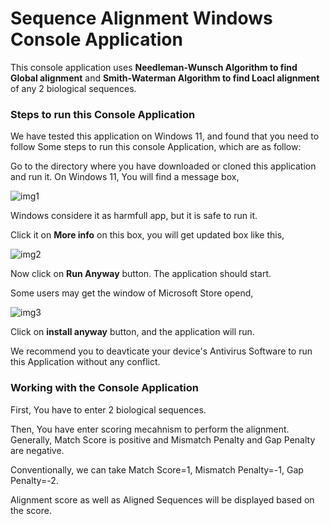 
# Sequence Alignment Windows Console Application

This console application uses **Needleman-Wunsch Algorithm to find Global alignment** and **Smith-Waterman Algorithm to find Loacl alignment** of any 2 biological sequences.

### Steps to run this Console Application

We have tested this application on Windows 11, and found that you need to follow Some steps to run this console Application, which are as follow:

Go to the directory where you have downloaded or cloned this application and run it.
On Windows 11, You will find a message box,

![img1](https://imgtr.ee/images/2023/05/29/1JunD.png)

Windows considere it as harmfull app, but it is safe to run it.

Click it on **More info** on this box, you will get updated box like this,

![img2](https://imgtr.ee/images/2023/05/29/1Jft4.png)

Now click on **Run Anyway** button. The application should start.

Some users may get the window of Microsoft Store opend, 

![img3](https://imgtr.ee/images/2023/05/29/1JjR1.jpg)

Click on **install anyway** button, and the application will run.

We recommend you to deavticate your device's Antivirus Software to run this Application without any conflict. 

### Working with the Console Application

First, You have to enter 2 biological sequences.

Then, You have enter scoring mecahnism to perform the alignment. Generally, Match Score is positive and Mismatch Penalty and Gap Penalty are negative.

Conventionally, we can take Match Score=1, Mismatch Penalty=-1, Gap Penalty=-2.

Alignment score as well as Aligned Sequences will be displayed based on the score.
